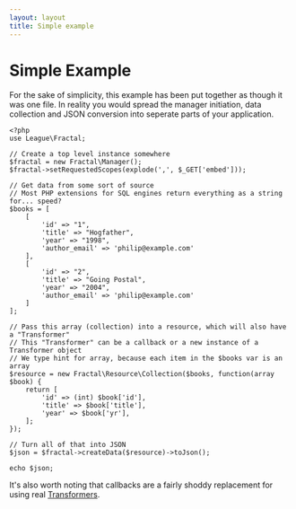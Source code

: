 ```yaml
---
layout: layout
title: Simple example
---
```


Simple Example
==============

For the sake of simplicity, this example has been put together as though it was 
one file. In reality you would spread the manager initiation, data collection 
and JSON conversion into seperate parts of your application.

~~~.language-php
<?php
use League\Fractal;

// Create a top level instance somewhere
$fractal = new Fractal\Manager();
$fractal->setRequestedScopes(explode(',', $_GET['embed']));

// Get data from some sort of source
// Most PHP extensions for SQL engines return everything as a string for... speed?
$books = [
	[
		'id' => "1",
		'title' => "Hogfather",
		'year' => "1998",
		'author_email' => 'philip@example.com'
	],
	[
		'id' => "2",
		'title' => "Going Postal",
		'year' => "2004",
		'author_email' => 'philip@example.com'
	]
];

// Pass this array (collection) into a resource, which will also have a "Transformer"
// This "Transformer" can be a callback or a new instance of a Transformer object
// We type hint for array, because each item in the $books var is an array
$resource = new Fractal\Resource\Collection($books, function(array $book) {
    return [
        'id' => (int) $book['id'],
        'title' => $book['title'],
        'year' => $book['yr'],
    ];
});

// Turn all of that into JSON
$json = $fractal->createData($resource)->toJson();

echo $json;
~~~

It's also worth noting that callbacks are a fairly shoddy replacement for using
real [Transformers](/transformers).